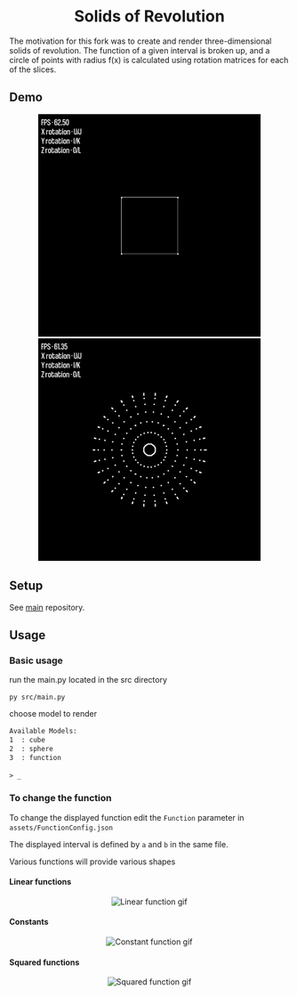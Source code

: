 <h1 align="center">
  Solids of Revolution
</h1>

The motivation for this fork was to create and render three-dimensional solids of revolution. The function of a given interval is broken up, and a circle of points with radius f(x) is calculated using rotation matrices for each of the slices.

## Demo

<div align="center">
    <img src="/media/demo_cube.gif" height="400">
    <img src="/media/demo_sphere.gif" height="400">
</div>

## Setup

See [main](https://github.com/Serphyus/Rotation-Trigonometry.git) repository.

## Usage

### Basic usage

run the main.py located in the src directory

```
py src/main.py
```

choose model to render

```
Available Models:
1  : cube
2  : sphere
3  : function

> _
```

### To change the function

To change the displayed function edit the `Function` parameter in `assets/FunctionConfig.json`

The displayed interval is defined by `a` and `b` in the same file.

Various functions will provide various shapes

#### Linear functions

<div align="center">
    <img src="/media/demo_cone.gif" height="400" alt="Linear function gif">
</div>

#### Constants

<div align="center">
    <img src="/media/demo_sylinder.gif" height="400" alt="Constant function gif">
</div>

#### Squared functions

<div align="center">
    <img src="/media/demo_dish.gif" height="400" alt="Squared function gif">
</div>
